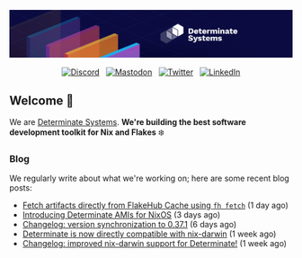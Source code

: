<p align="center">
  <a href="https://determinate.systems" target="_blank"><img src="https://raw.githubusercontent.com/determinatesystems/.github/main/.github/banner.jpg"></a>
</p>
<p align="center">
  &nbsp;<a href="https://determinate.systems/discord" target="_blank"><img alt="Discord" src="https://img.shields.io/discord/1116012109709463613?style=for-the-badge&logo=discord&logoColor=%23ffffff&label=Discord&labelColor=%234253e8&color=%23e4e2e2"></a>&nbsp;
  &nbsp;<a href="https://hachyderm.io/@determinatesystems" target="_blank"><img alt="Mastodon" src="https://img.shields.io/badge/Mastodon-6468fa?style=for-the-badge&logo=mastodon&logoColor=%23ffffff"></a>&nbsp;
  &nbsp;<a href="https://twitter.com/DeterminateSys" target="_blank"><img alt="Twitter" src="https://img.shields.io/badge/Twitter-303030?style=for-the-badge&logo=x&logoColor=%23ffffff"></a>&nbsp;
  &nbsp;<a href="https://www.linkedin.com/company/determinate-systems" target="_blank"><img alt="LinkedIn" src="https://img.shields.io/badge/LinkedIn-1667be?style=for-the-badge&logo=linkedin&logoColor=%23ffffff"></a>&nbsp;
</p>

## Welcome 👋

We are [Determinate Systems](https://determinate.systems).
**We're building the best software development toolkit for Nix and Flakes** ❄️

### Blog 

We regularly write about what we're working on; here are some recent blog posts:


- [Fetch artifacts directly from FlakeHub Cache using `fh fetch`](https://determinate.systems/posts/fh-fetch/) (1 day ago)
- [Introducing Determinate AMIs for NixOS](https://determinate.systems/posts/nixos-amis/) (3 days ago)
- [Changelog: version synchronization to 0.37.1](https://determinate.systems/posts/changelog-determinate-nix-0371/) (6 days ago)
- [Determinate is now directly compatible with nix-darwin](https://determinate.systems/posts/nix-darwin-updates/) (1 week ago)
- [Changelog: improved nix-darwin support for Determinate!](https://determinate.systems/posts/changelog-determinate-nix-033/) (1 week ago)
